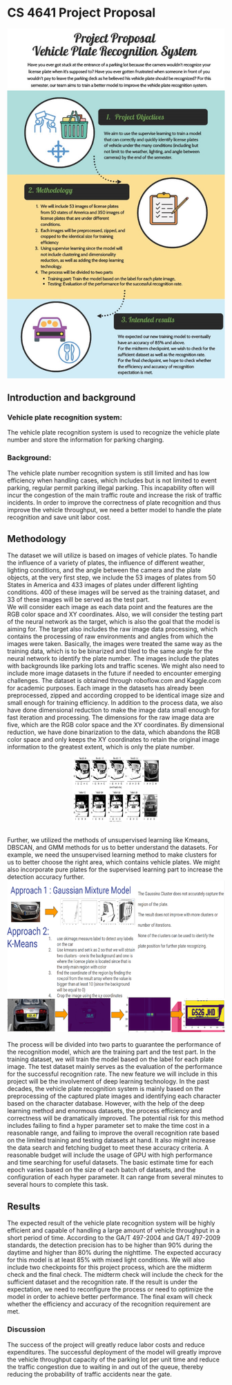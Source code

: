 # CS 4641 Project Proposal
![Alt text](https://raw.githubusercontent.com/Aaronwork1205/Machine_learning/gh-pages/assets/css/infographic_cropped1024_1.jpg)

## Introduction and background 

### Vehicle plate recognition system: 

The vehicle plate recognition system is used to recognize the vehicle plate number and store the information for parking charging.
### Background: 
The vehicle plate number recognition system is still limited and has low efficiency when handling cases, which includes but is not limited to event parking, regular permit parking illegal parking. This incapability often will incur the congestion of the main traffic route and increase the risk of traffic incidents. In order to improve the correctness of plate recognition and thus improve the vehicle throughput, we need a better model to handle the plate recognition and save unit labor cost.

## Methodology

 The dataset we will utilize is based on images of vehicle plates. To handle the influence of a variety of plates, the influence of different weather, lighting conditions, and the angle between the camera and the plate objects, at the very first step, we include the 53 images of plates from 50 States in America and 433 images of plates under different lighting conditions. 400 of these images will be served as the training dataset, and 33 of these images will be served as the test part. <br>We will consider each image as each data point and the features are the RGB color space and XY coordinates. Also, we will consider the testing part of the neural network as the target, which is also the goal that the model is aiming for. The target also includes the raw image data processing, which contains the processing of raw environments and angles from which the images were taken. Basically, the images were treated the same way as the training data, which is to be binarized and tiled to the same angle for the neural network to identify the plate number. The images include the plates with backgrounds like parking lots and traffic scenes.  We might also need to include more image datasets in the future if needed to encounter emerging challenges. The dataset is obtained through roboflow.com and Kaggle.com for academic purposes. Each image in the datasets has already been preprocessed, zipped and according cropped to be identical image size and small enough for training efficiency. In addition to the process data, we also have done dimensional reduction to make the image data small enough for fast iteration and processing. The dimensions for the raw image data are five, which are the RGB color space and the XY coordinates. By dimensional reduction, we have done binarization to the data, which abandons the RGB color space and only keeps the XY coordinates to retain the original image information to the greatest extent, which is only the plate number.<div align=center>
<img src="https://github.com/Aaronwork1205/Machine_learning/blob/gh-pages/assets/css/088e440f27b5949e977dc7310c0f8fe.png?raw=true" alt="" width = "200" height = "150"/>
</div><br> Further, we utilized the methods of unsupervised learning like Kmeans, DBSCAN, and GMM methods for us to better understand the datasets. For example, we need the unsupervised learning method to make clusters for us to better choose the right area, which contains vehicle plates. We might also incorporate pure plates for the supervised learning part to increase the detection accuracy further. <div align=center><img src="https://github.com/Aaronwork1205/Machine_learning/blob/gh-pages/assets/css/6b9426131d837253eb06ed24db4a240.png?raw=true" alt="Methods" width="600" height="350"/> </div><br> The process will be divided into two parts to guarantee the performance of the recognition model, which are the training part and the test part. In the training dataset, we will train the model based on the label for each plate image. The test dataset mainly serves as the evaluation of the performance for the successful recognition rate. The new feature we will include in this project will be the involvement of deep learning technology. In the past decades, the vehicle plate recognition system is mainly based on the preprocessing of the captured plate images and identifying each character based on the character database. However, with the help of the deep learning method and enormous datasets, the process efficiency and correctness will be dramatically improved. The potential risk for this method includes failing to find a hyper parameter set to make the time cost in a reasonable range, and failing to improve the overall recognition rate based on the limited training and testing datasets at hand. It also might increase the data search and fetching budget to meet these accuracy criteria. A reasonable budget will include the usage of GPU with high performance and time searching for useful datasets. The basic estimate time for each epoch varies based on the size of each batch of datasets, and the configuration of each hyper parameter. It can range from several minutes to several hours to complete this task.



## Results

The expected result of the vehicle plate recognition system will be highly efficient and capable of handling a large amount of vehicle throughput in a short period of time. According to the GA/T 497-2004 and GA/T 497-2009 standards, the detection precision has to be higher than 90% during the daytime and higher than 80% during the nighttime. The expected accuracy for this model is at least 85% with mixed light conditions. We will also include two checkpoints for this project process, which are the midterm check and the final check. The midterm check will include the check for the sufficient dataset and the recognition rate. If the result is under the expectation, we need to reconfigure the process or need to optimize the model in order to achieve better performance. The final exam will check whether the efficiency and accuracy of the recognition requirement are met.

### Discussion
 
The success of the project will greatly reduce labor costs and reduce expenditures. The successful deployment of the model will greatly improve the vehicle throughput capacity of the parking lot per unit time and reduce the traffic congestion due to waiting in and out of the queue, thereby reducing the probability of traffic accidents near the gate.



